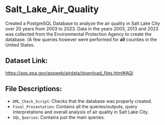 # Salt_Lake_Air_Quality
Created a PostgreSQL Database to analyze the air quality in Salt Lake City over 20 years from 2003 to 2023. Data in the years 2003, 2013 and 2023 was collected from the Environmental Protection Agency to create the database. (A few queries however were performed for **all** counties in the United States.

## Dataset Link: 
https://aqs.epa.gov/aqsweb/airdata/download_files.html#AQI

##  File Descriptions: 

- `DML_Check_Script`: Checks that the database was properly created.
- `Final_Presentation`: Contains all the queries/outputs, query interpretations and overall analysis of air quality in Salt Lake City.
- `SQL_Queries`: Contains just the main queries.
